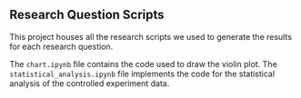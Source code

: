 ## Research Question Scripts

This project houses all the research scripts we used to generate the results for each research question.

The `chart.ipynb` file contains the code used to draw the violin plot. The `statistical_analysis.ipynb` file implements the code for the statistical analysis of the controlled experiment data. 

